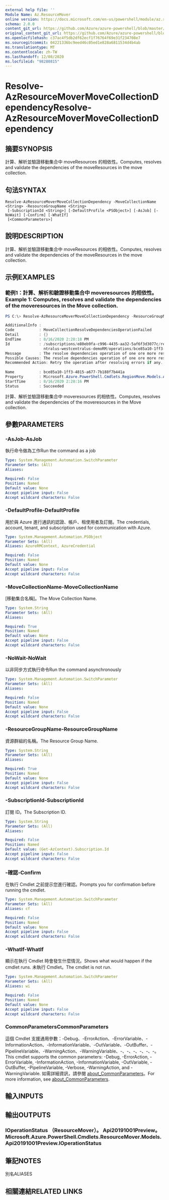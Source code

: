 ```yaml
---
external help file: ''
Module Name: Az.ResourceMover
online version: https://docs.microsoft.com/en-us/powershell/module/az.resourcemover/resolve-azresourcemovermovecollectiondependency
schema: 2.0.0
content_git_url: https://github.com/Azure/azure-powershell/blob/master/src/ResourceMover/help/Resolve-AzResourceMoverMoveCollectionDependency.md
original_content_git_url: https://github.com/Azure/azure-powershell/blob/master/src/ResourceMover/help/Resolve-AzResourceMoverMoveCollectionDependency.md
ms.openlocfilehash: c37ac4f5db2df62ecf1f76764f69e31f234708e7
ms.sourcegitcommit: 04221336bc9eed46c05ed1e828a6811534d4b4ab
ms.translationtype: MT
ms.contentlocale: zh-TW
ms.lasthandoff: 12/08/2020
ms.locfileid: "98280815"
---
```

# <span data-ttu-id="a6f64-101">Resolve-AzResourceMoverMoveCollectionDependency</span><span class="sxs-lookup"><span data-stu-id="a6f64-101">Resolve-AzResourceMoverMoveCollectionDependency</span></span>

## <span data-ttu-id="a6f64-102">摘要</span><span class="sxs-lookup"><span data-stu-id="a6f64-102">SYNOPSIS</span></span>
<span data-ttu-id="a6f64-103">計算、解析並驗證移動集合中 moveResources 的相依性。</span><span class="sxs-lookup"><span data-stu-id="a6f64-103">Computes, resolves and validate the dependencies of the moveResources in the move collection.</span></span>

## <span data-ttu-id="a6f64-104">句法</span><span class="sxs-lookup"><span data-stu-id="a6f64-104">SYNTAX</span></span>

```
Resolve-AzResourceMoverMoveCollectionDependency -MoveCollectionName <String> -ResourceGroupName <String>
 [-SubscriptionId <String>] [-DefaultProfile <PSObject>] [-AsJob] [-NoWait] [-Confirm] [-WhatIf]
 [<CommonParameters>]
```

## <span data-ttu-id="a6f64-105">說明</span><span class="sxs-lookup"><span data-stu-id="a6f64-105">DESCRIPTION</span></span>
<span data-ttu-id="a6f64-106">計算、解析並驗證移動集合中 moveResources 的相依性。</span><span class="sxs-lookup"><span data-stu-id="a6f64-106">Computes, resolves and validate the dependencies of the moveResources in the move collection.</span></span>

## <span data-ttu-id="a6f64-107">示例</span><span class="sxs-lookup"><span data-stu-id="a6f64-107">EXAMPLES</span></span>

### <span data-ttu-id="a6f64-108">範例1：計算、解析和驗證移動集合中 moveresources 的相依性。</span><span class="sxs-lookup"><span data-stu-id="a6f64-108">Example 1: Computes, resolves and validate the dependencies of the moveresources in the Move collection.</span></span>
```powershell
PS C:\> Resolve-AzResourceMoverMoveCollectionDependency -ResourceGroupName "RG-MoveCollection-demoRM" -MoveCollectionName "PS-centralus-westcentralus-demoRM" 

AdditionalInfo : 
Code           : MoveCollectionResolveDependenciesOperationFailed
Detail         : {}
EndTime        : 8/16/2020 2:28:18 PM
Id             : /subscriptions/e80eb9fa-c996-4435-aa32-5af6f3d3077c/resourceGroups/RG-MoveCollection-demoRM/providers/Microsoft.Migrate/MoveCollections/PS-ce
                 ntralus-westcentralus-demoRM/operations/bce85a10-1ff3-4815-a677-7b188f7b441a
Message        : The resolve dependencies operation of one ore more resources has failed. Check the move status of the resource for more details. 
Possible Causes: The resolve dependencies operation of one ore more resources has failed.
Recommended Action: Retry the operation after resolving errors if any. If issue persists, contact support.
                     
Name           : bce85a10-1ff3-4815-a677-7b188f7b441a
Property       : Microsoft.Azure.PowerShell.Cmdlets.RegionMove.Models.Api20191001Preview.OperationStatusProperties
StartTime      : 8/16/2020 2:28:16 PM
Status         : Succeeded
```

<span data-ttu-id="a6f64-109">計算、解析並驗證移動集合中 moveresources 的相依性。</span><span class="sxs-lookup"><span data-stu-id="a6f64-109">Computes, resolves and validate the dependencies of the moveresources in the Move collection.</span></span>

## <span data-ttu-id="a6f64-110">參數</span><span class="sxs-lookup"><span data-stu-id="a6f64-110">PARAMETERS</span></span>

### <span data-ttu-id="a6f64-111">-AsJob</span><span class="sxs-lookup"><span data-stu-id="a6f64-111">-AsJob</span></span>
<span data-ttu-id="a6f64-112">執行命令做為工作</span><span class="sxs-lookup"><span data-stu-id="a6f64-112">Run the command as a job</span></span>

```yaml
Type: System.Management.Automation.SwitchParameter
Parameter Sets: (All)
Aliases:

Required: False
Position: Named
Default value: None
Accept pipeline input: False
Accept wildcard characters: False
```

### <span data-ttu-id="a6f64-113">-DefaultProfile</span><span class="sxs-lookup"><span data-stu-id="a6f64-113">-DefaultProfile</span></span>
<span data-ttu-id="a6f64-114">用於與 Azure 進行通訊的認證、帳戶、租使用者及訂閱。</span><span class="sxs-lookup"><span data-stu-id="a6f64-114">The credentials, account, tenant, and subscription used for communication with Azure.</span></span>

```yaml
Type: System.Management.Automation.PSObject
Parameter Sets: (All)
Aliases: AzureRMContext, AzureCredential

Required: False
Position: Named
Default value: None
Accept pipeline input: False
Accept wildcard characters: False
```

### <span data-ttu-id="a6f64-115">-MoveCollectionName</span><span class="sxs-lookup"><span data-stu-id="a6f64-115">-MoveCollectionName</span></span>
<span data-ttu-id="a6f64-116">[移動集合名稱]。</span><span class="sxs-lookup"><span data-stu-id="a6f64-116">The Move Collection Name.</span></span>

```yaml
Type: System.String
Parameter Sets: (All)
Aliases:

Required: True
Position: Named
Default value: None
Accept pipeline input: False
Accept wildcard characters: False
```

### <span data-ttu-id="a6f64-117">-NoWait</span><span class="sxs-lookup"><span data-stu-id="a6f64-117">-NoWait</span></span>
<span data-ttu-id="a6f64-118">以非同步方式執行命令</span><span class="sxs-lookup"><span data-stu-id="a6f64-118">Run the command asynchronously</span></span>

```yaml
Type: System.Management.Automation.SwitchParameter
Parameter Sets: (All)
Aliases:

Required: False
Position: Named
Default value: None
Accept pipeline input: False
Accept wildcard characters: False
```

### <span data-ttu-id="a6f64-119">-ResourceGroupName</span><span class="sxs-lookup"><span data-stu-id="a6f64-119">-ResourceGroupName</span></span>
<span data-ttu-id="a6f64-120">資源群組的名稱。</span><span class="sxs-lookup"><span data-stu-id="a6f64-120">The Resource Group Name.</span></span>

```yaml
Type: System.String
Parameter Sets: (All)
Aliases:

Required: True
Position: Named
Default value: None
Accept pipeline input: False
Accept wildcard characters: False
```

### <span data-ttu-id="a6f64-121">-SubscriptionId</span><span class="sxs-lookup"><span data-stu-id="a6f64-121">-SubscriptionId</span></span>
<span data-ttu-id="a6f64-122">訂閱 ID。</span><span class="sxs-lookup"><span data-stu-id="a6f64-122">The Subscription ID.</span></span>

```yaml
Type: System.String
Parameter Sets: (All)
Aliases:

Required: False
Position: Named
Default value: (Get-AzContext).Subscription.Id
Accept pipeline input: False
Accept wildcard characters: False
```

### <span data-ttu-id="a6f64-123">-確認</span><span class="sxs-lookup"><span data-stu-id="a6f64-123">-Confirm</span></span>
<span data-ttu-id="a6f64-124">在執行 Cmdlet 之前提示您進行確認。</span><span class="sxs-lookup"><span data-stu-id="a6f64-124">Prompts you for confirmation before running the cmdlet.</span></span>

```yaml
Type: System.Management.Automation.SwitchParameter
Parameter Sets: (All)
Aliases: cf

Required: False
Position: Named
Default value: None
Accept pipeline input: False
Accept wildcard characters: False
```

### <span data-ttu-id="a6f64-125">-WhatIf</span><span class="sxs-lookup"><span data-stu-id="a6f64-125">-WhatIf</span></span>
<span data-ttu-id="a6f64-126">顯示在執行 Cmdlet 時會發生什麼情況。</span><span class="sxs-lookup"><span data-stu-id="a6f64-126">Shows what would happen if the cmdlet runs.</span></span>
<span data-ttu-id="a6f64-127">未執行 Cmdlet。</span><span class="sxs-lookup"><span data-stu-id="a6f64-127">The cmdlet is not run.</span></span>

```yaml
Type: System.Management.Automation.SwitchParameter
Parameter Sets: (All)
Aliases: wi

Required: False
Position: Named
Default value: None
Accept pipeline input: False
Accept wildcard characters: False
```

### <span data-ttu-id="a6f64-128">CommonParameters</span><span class="sxs-lookup"><span data-stu-id="a6f64-128">CommonParameters</span></span>
<span data-ttu-id="a6f64-129">這個 Cmdlet 支援通用參數：-Debug、-ErrorAction、-ErrorVariable、-InformationAction、-InformationVariable、-OutVariable、-OutBuffer、-PipelineVariable、-WarningAction、-WarningVariable、-、-、-、-、-、-。</span><span class="sxs-lookup"><span data-stu-id="a6f64-129">This cmdlet supports the common parameters: -Debug, -ErrorAction, -ErrorVariable, -InformationAction, -InformationVariable, -OutVariable, -OutBuffer, -PipelineVariable, -Verbose, -WarningAction, and -WarningVariable.</span></span> <span data-ttu-id="a6f64-130">如需詳細資訊，請參閱 [about_CommonParameters](http://go.microsoft.com/fwlink/?LinkID=113216)。</span><span class="sxs-lookup"><span data-stu-id="a6f64-130">For more information, see [about_CommonParameters](http://go.microsoft.com/fwlink/?LinkID=113216).</span></span>

## <span data-ttu-id="a6f64-131">輸入</span><span class="sxs-lookup"><span data-stu-id="a6f64-131">INPUTS</span></span>

## <span data-ttu-id="a6f64-132">輸出</span><span class="sxs-lookup"><span data-stu-id="a6f64-132">OUTPUTS</span></span>

### <span data-ttu-id="a6f64-133">IOperationStatus （ResourceMover）。 Api20191001Preview。</span><span class="sxs-lookup"><span data-stu-id="a6f64-133">Microsoft.Azure.PowerShell.Cmdlets.ResourceMover.Models.Api20191001Preview.IOperationStatus</span></span>

## <span data-ttu-id="a6f64-134">筆記</span><span class="sxs-lookup"><span data-stu-id="a6f64-134">NOTES</span></span>

<span data-ttu-id="a6f64-135">別名</span><span class="sxs-lookup"><span data-stu-id="a6f64-135">ALIASES</span></span>

## <span data-ttu-id="a6f64-136">相關連結</span><span class="sxs-lookup"><span data-stu-id="a6f64-136">RELATED LINKS</span></span>

